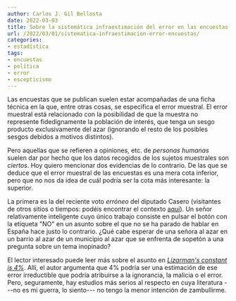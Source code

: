 ```yaml
---
author: Carlos J. Gil Bellosta
date: 2022-03-03
title: Sobre la sistemática infraestimación del error en las encuestas
url: /2022/03/01/sistematica-infraestimacion-error-encuestas/
categories:
- estadística
tags:
- encuestas
- política
- error
- escepticismo
---
```


Las encuestas que se publican suelen estar acompañadas de una ficha técnica en la que, entre otras cosas, se especifica el error muestral. El error muestral está relacionado con la posibilidad de que la muestra no represente fidedignamente la población de interés, que tenga un sesgo producto exclusivamente del azar (ignorando el resto de los posibles sesgos debidos a motivos distintos).

Pero aquellas que se refieren a opiniones, etc. de _personas humanas_ suelen dar por hecho que los datos recogidos de los sujetos muestrales son _ciertos_. Hoy quiero mencionar dos evidencias de lo contrario. De las que se deduce que el error muestral de las encuestas es una mera cota inferior, pero que no nos da idea de cuál podría ser la cota más interesante: la superior.

La primera es la del reciente voto _erróneo_ del diputado Casero (visitantes de otros sitios o tiempos: podéis encontrar el contexto [aquí](https://www.elmundo.es/cronica/2022/02/05/61fd8784fc6c83cf708b45c8.html)). Un señor relativamente inteligente cuyo único trabajo consiste en pulsar el botón con la etiqueta "NO" en un asunto sobre el que no se ha parado de hablar en España hace justo lo contrario. ¿Qué cabe esperar de una señora al azar en un barrio al azar de un municipio al azar que se enfrenta de sopetón a una pregunta sobre un tema inopinado?

El lector interesado puede leer más sobre el asunto en [_Lizarman's constant is 4%_](https://slatestarcodex.com/2013/04/12/noisy-poll-results-and-reptilian-muslim-climatologists-from-mars/).
Allí, el autor argumenta que 4% podría ser una estimación de ese error irreductible que podría atribuirse a la ignorancia, la malicia o el error. Pero, seguramente, hay estudios más serios al respecto en cuya literatura ---no es mi guerra, lo siento--- no tengo la menor intención de zambullirme.


